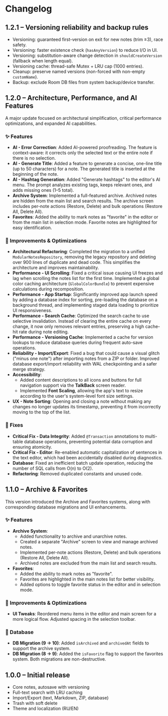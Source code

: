 # Changelog

## 1.2.1 – Versioning reliability and backup rules

- Versioning: guaranteed first-version on exit for new notes (trim ≥3), race safety.
- Versioning: faster existence check (`hasAnyVersion`) to reduce I/O in UI.
- Versioning: substitution-aware change detection in `shouldCreateVersion` (fallback when length equal).
- Versioning cache: thread-safe Mutex + LRU cap (1000 entries).
- Cleanup: preserve named versions (non-forced with non-empty `customName`).
- Backup: exclude Room DB files from system backup/device transfer.

## 1.2.0 – Architecture, Performance, and AI Features

A major update focused on architectural simplification, critical performance optimizations, and expanded AI capabilities.

### ✨ Features

- **AI - Error Correction**: Added AI-powered proofreading. The feature is context-aware: it corrects only the selected text or the entire note if there is no selection.
- **AI - Generate Title**: Added a feature to generate a concise, one-line title (up to 50 characters) for a note. The generated title is inserted at the beginning of the note.
- **AI - Hashtag Generation**: Added "Generate hashtags" to the editor's AI menu. The prompt analyzes existing tags, keeps relevant ones, and adds missing ones (1–5 total).
- **Archive System**: Implemented a full-featured archive. Archived notes are hidden from the main list and search results. The archive screen includes per-note actions (Restore, Delete) and bulk operations (Restore All, Delete All).
- **Favorites**: Added the ability to mark notes as "favorite" in the editor or from the main list in selection mode. Favorite notes are highlighted for easy identification.

### 🚀 Improvements & Optimizations

- **Architectural Refactoring**: Completed the migration to a unified `ModularNotesRepository`, removing the legacy repository and deleting over 900 lines of duplicate and dead code. This simplifies the architecture and improves maintainability.
- **Performance - UI Scrolling**: Fixed a critical issue causing UI freezes and lag when scrolling the notes list for the first time. Implemented a global color caching architecture (`GlobalColorBundle`) to prevent expensive calculations during recomposition.
- **Performance - App Startup**: Significantly improved app launch speed by adding a database index for sorting, pre-loading the database on a background thread, and implementing staged data loading to prioritize UI responsiveness.
- **Performance - Search Cache**: Optimized the search cache to use selective invalidation. Instead of clearing the entire cache on every change, it now only removes relevant entries, preserving a high cache-hit rate during note editing.
- **Performance - Versioning Cache**: Implemented a cache for version lookups to reduce database queries during frequent auto-save operations.
- **Reliability - Import/Export**: Fixed a bug that could cause a visual glitch ("minus one note") after importing notes from a ZIP or folder. Improved database export/import reliability with WAL checkpointing and a safer merge strategy.
- **Accessibility**:
    - Added content descriptions to all icons and buttons for full navigation support via the **TalkBack** screen reader.
    - Implemented **Font Scaling**, allowing the app's text to resize according to the user's system-level font size settings.
- **UX - Note Sorting**: Opening and closing a note without making any changes no longer updates its timestamp, preventing it from incorrectly moving to the top of the list.

### 🐛 Fixes

- **Critical Fix - Data Integrity**: Added `@Transaction` annotations to multi-table database operations, preventing potential data corruption and ensuring atomicity.
- **Critical Fix - Editor**: Re-enabled automatic capitalization of sentences in the text editor, which had been accidentally disabled during diagnostics.
- **Database**: Fixed an inefficient batch update operation, reducing the number of SQL calls from O(n) to O(2).
- **Refactoring**: Removed duplicated constants and unused code.

## 1.1.0 – Archive & Favorites

This version introduced the Archive and Favorites systems, along with corresponding database migrations and UI enhancements.

### ✨ Features

- **Archive System**:
    - Added functionality to archive and unarchive notes.
    - Created a separate "Archive" screen to view and manage archived notes.
    - Implemented per-note actions (Restore, Delete) and bulk operations (Restore All, Delete All).
    - Archived notes are excluded from the main list and search results.
- **Favorites**:
    - Added the ability to mark notes as "favorite".
    - Favorites are highlighted in the main notes list for better visibility.
    - Added options to toggle favorite status in the editor and in selection mode.

### 🚀 Improvements & Optimizations

- **UI Tweaks**: Reordered menu items in the editor and main screen for a more logical flow. Adjusted spacing in the selection toolbar.

### 💾 Database

- **DB Migration (9 -> 10)**: Added `isArchived` and `archivedAt` fields to support the archive system.
- **DB Migration (8 -> 9)**: Added the `isFavorite` flag to support the favorites system. Both migrations are non-destructive.

## 1.0.0 – Initial release

- Core notes, autosave with versioning
- Full-text search with LRU caching
- Import/Export (text, Markdown, ZIP, database)
- Trash with soft delete
- Theme and localization (RU/EN)

